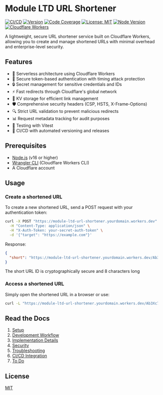 # Module LTD URL Shortener

[![CI/CD](https://github.com/username/module-ltd-url-shortener/actions/workflows/ci.yml/badge.svg)](https://github.com/username/module-ltd-url-shortener/actions/workflows/ci.yml)
[![Version](https://img.shields.io/badge/version-0.0.0-blue.svg)](./package.json)
[![Code Coverage](https://img.shields.io/badge/coverage-100%25-brightgreen.svg)](./coverage/index.html)
[![License: MIT](https://img.shields.io/badge/License-MIT-yellow.svg)](./LICENSE)
[![Node Version](https://img.shields.io/badge/node-%3E%3D16-green.svg)](./package.json)
[![Cloudflare Workers](https://img.shields.io/badge/Cloudflare%20Workers-deployed-orange.svg)](https://developers.cloudflare.com/workers/)

A lightweight, secure URL shortener service built on Cloudflare Workers, allowing you to create and manage shortened URLs with minimal overhead and enterprise-level security.

## Features

- 🚀 Serverless architecture using Cloudflare Workers
- 🔑 Secure token-based authentication with timing attack protection
- 🔒 Secret management for sensitive credentials and IDs
- ⚡️ Fast redirects through Cloudflare's global network
- 🔄 KV storage for efficient link management
- 🛡️ Comprehensive security headers (CSP, HSTS, X-Frame-Options)
- 🔍 Strict URL validation to prevent malicious redirects
- 📊 Request metadata tracking for audit purposes
- 🧪 Testing with Vitest
- 🚢 CI/CD with automated versioning and releases

## Prerequisites

- [Node.js](https://nodejs.org/) (v16 or higher)
- [Wrangler CLI](https://developers.cloudflare.com/workers/wrangler/) (Cloudflare Workers CLI)
- A Cloudflare account

## Usage

### Create a shortened URL

To create a new shortened URL, send a POST request with your authentication token:

```bash
curl -X POST "https://module-ltd-url-shortener.yourdomain.workers.dev" \
  -H "Content-Type: application/json" \
  -H "X-Auth-Token: your-secret-auth-token" \
  -d '{"target": "https://example.com"}'
```

Response:

```json
{
  "short": "https://module-ltd-url-shortener.yourdomain.workers.dev/Ab3Xc7D9"
}
```

The short URL ID is cryptographically secure and 8 characters long

### Access a shortened URL

Simply open the shortened URL in a browser or use:

```bash
curl -L "https://module-ltd-url-shortener.yourdomain.workers.dev/Ab3Xc7D9"
```

## Read the Docs

1. [Setup](./docs/setup.md)
2. [Development Workflow](./docs/development.md)
3. [Implementation Details](./docs/implementation-details.md)
4. [Security](./docs/security.md)
5. [Troubleshooting](./docs/troubleshooting.md)
6. [CI/CD Integration](./docs/ci-cd.md)
7. [To Do](./docs/todo.md)

## License

[MIT](./LICENSE)